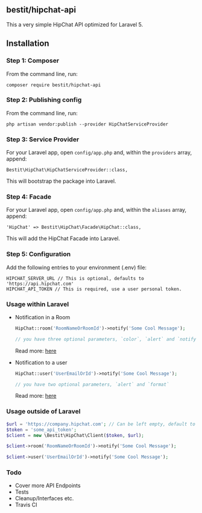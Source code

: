 ## bestit/hipchat-api

This a very simple HipChat API optimized for Laravel 5.

## Installation

### Step 1: Composer

From the command line, run:

```
composer require bestit/hipchat-api
```

### Step 2: Publishing config

From the command line, run:

```
php artisan vendor:publish --provider HipChatServiceProvider
```

### Step 3: Service Provider

For your Laravel app, open `config/app.php` and, within the `providers` array, append:

```
Bestit\HipChat\HipChatServiceProvider::class,
```

This will bootstrap the package into Laravel.

### Step 4: Facade

For your Laravel app, open `config/app.php` and, within the `aliases` array, append:

```
'HipChat' => Bestit\HipChat\Facade\HipChat::class,
```

This will add the HipChat Facade into Laravel.

### Step 5: Configuration

Add the following entries to your environment (.env) file:

```
HIPCHAT_SERVER_URL // This is optional, defaults to 'https://api.hipchat.com'
HIPCHAT_API_TOKEN // This is required, use a user personal token.
```

### Usage within Laravel

- Notification in a Room

    ```php
    HipChat::room('RoomNameOrRoomId')->notify('Some Cool Message');

    // you have three optional parameters, `color`, `alert` and `notify`
    ```
    Read more: [here](https://www.hipchat.com/docs/apiv2/method/send_room_notification)

- Notification to a user

    ```php
    HipChat::user('UserEmailOrId')->notify('Some Cool Message');

    // you have two optional parameters, `alert` and `format`
    ```
     Read more: [here](https://www.hipchat.com/docs/apiv2/method/private_message_user)

### Usage outside of Laravel

```php
$url = 'https://company.hipchat.com'; // Can be left empty, default to https://api.hipchat.com
$token = 'some_api_token';
$client = new \Bestit\HipChat\Client($token, $url);

$client->room('RoomNameOrRoomId')->notify('Some Cool Message');

$client->user('UserEmailOrId')->notify('Some Cool Message');
```

### Todo
- Cover more API Endpoints
- Tests
- Cleanup/Interfaces etc.
- Travis CI